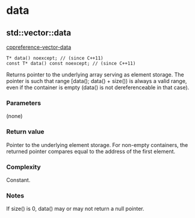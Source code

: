 # data

## std::vector::data

[cppreference-vector-data](https://en.cppreference.com/w/cpp/container/vector/data#)

```
T* data() noexcept; // (since C++11)
const T* data() const noexcept; // (since C++11)
```

Returns pointer to the underlying array serving as element storage. The pointer is such that range [data(); data() + size()) is always a valid range, even if the container is empty (data() is not dereferenceable in that case).

### Parameters

(none)

### Return value

Pointer to the underlying element storage. For non-empty containers, the returned pointer compares equal to the address of the first element.

### Complexity

Constant.

### Notes

If size() is 0, data() may or may not return a null pointer.
